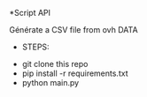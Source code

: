 *Script API 

Générate a CSV file from ovh DATA

* STEPS: 

- git clone this repo 
- pip install -r requirements.txt 
- python main.py 